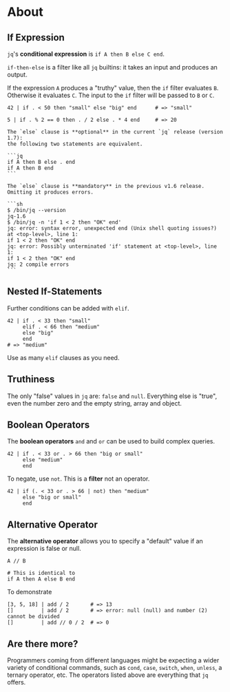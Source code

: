 # About

## If Expression

`jq`'s **conditional expression** is `if A then B else C end`.

`if-then-else` is a filter like all `jq` builtins: it takes an input and produces an output.

If the expression `A` produces a "truthy" value, then the `if` filter evaluates `B`.
Otherwise it evaluates `C`.
The input to the `if` filter will be passed to `B` or `C`.

```jq
42 | if . < 50 then "small" else "big" end      # => "small"
```

```jq
5 | if . % 2 == 0 then . / 2 else . * 4 end     # => 20
```

~~~~exercism/note
The `else` clause is **optional** in the current `jq` release (version 1.7):
the following two statements are equivalent.

```jq
if A then B else . end
if A then B end
```

The `else` clause is **mandatory** in the previous v1.6 release.
Omitting it produces errors.

```sh
$ /bin/jq --version
jq-1.6
$ /bin/jq -n 'if 1 < 2 then "OK" end'
jq: error: syntax error, unexpected end (Unix shell quoting issues?) at <top-level>, line 1:
if 1 < 2 then "OK" end
jq: error: Possibly unterminated 'if' statement at <top-level>, line 1:
if 1 < 2 then "OK" end
jq: 2 compile errors
```
~~~~

## Nested If-Statements

Further conditions can be added with `elif`.

```jq
42 | if . < 33 then "small"
     elif . < 66 then "medium"
     else "big"
     end
# => "medium"
```

Use as many `elif` clauses as you need.

## Truthiness

The only "false" values in `jq` are: `false` and `null`.
Everything else is "true", even the number zero and the empty string, array and object.

## Boolean Operators

The **boolean operators** `and` and `or` can be used to build complex queries.

```jq
42 | if . < 33 or . > 66 then "big or small"
     else "medium"
     end
```

To negate, use `not`. This is a **filter** not an operator.

```jq
42 | if (. < 33 or . > 66 | not) then "medium"
     else "big or small"
     end
```

## Alternative Operator

The **alternative operator** allows you to specify a "default" value if an expression is false or null.

```jq
A // B

# This is identical to
if A then A else B end
```

To demonstrate

```jq
[3, 5, 18] | add / 2       # => 13
[]         | add / 2       # => error: null (null) and number (2) cannot be divided
[]         | add // 0 / 2  # => 0
```

## Are there more?

Programmers coming from different languages might be expecting a wider variety of conditional commands, such as `cond`, `case`, `switch`, `when`, `unless`, a ternary operator, etc.
The operators listed above are everything that `jq` offers.

